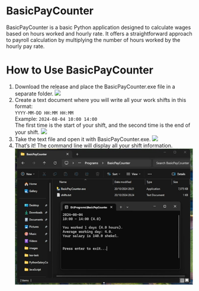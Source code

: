 # BasicPayCounter
BasicPayCounter is a basic Python application designed to calculate wages based on hours worked and hourly rate. It offers a straightforward approach to payroll calculation by multiplying the number of hours worked by the hourly pay rate.

# How to Use BasicPayCounter
1. Download the release and place the BasicPayCounter.exe file in a separate folder.
![](./gifs/first_step.gif)
2. Create a text document where you will write all your work shifts in this format:<br>
`YYYY-MM-DD HH:MM HH:MM`<br>
Example: `2024-08-04 10:00 14:00`<br>
The first time is the start of your shift, and the second time is the end of your shift.
![](./gifs/second_step.gif)
3. Take the text file and open it with BasicPayCounter.exe.
![](./gifs/third_step.gif)
4. That’s it! The command line will display all your shift information.
![](./gifs/result.jpg)
